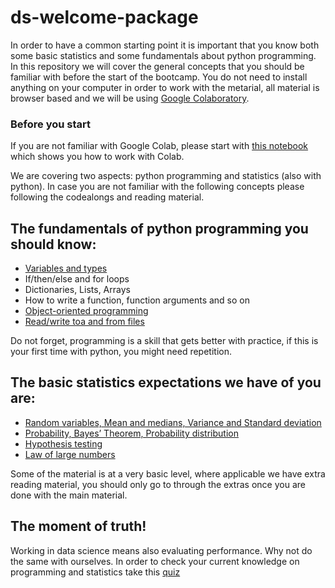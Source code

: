 # ds-welcome-package
In order to have a common starting point it is important that you know both some basic statistics and some fundamentals about python programming. In this repository we will cover the general concepts that you should be familiar with before the start of the bootcamp. You do not need to install anything on your computer in order to work with the metarial, all material is browser based and we will be using [Google Colaboratory](https://colab.research.google.com/).

### Before you start

If you are not familiar with Google Colab, please start with [this notebook](Intro_to_Colab.ipynb) which shows you how to work with Colab.

We are covering two aspects: python programming and statistics (also with python). In case you are not familiar with the following concepts please following the codealongs and reading material.

## The fundamentals of python programming you should know:
- [Variables and types](programming/1_Python_Variables_Types.ipynb)
- If/then/else and for loops
- Dictionaries, Lists, Arrays
- How to write a function, function arguments and so on
- [Object-oriented programming](programming/5_Intro_to_OOP.ipynb)
- [Read/write toa and from files](programming/6_Read_Write_Files.ipynb)
  
Do not forget, programming is a skill that gets better with practice, if this is your first time with python, you might need repetition.

## The basic statistics expectations we have of you are:
- [Random variables, Mean and medians, Variance and Standard deviation](statistics/1-Random-variables-Mean-Median-Variance.ipynb)
- [Probability, Bayes’ Theorem, Probability distribution](statistics/2-Probability.ipynb)
- [Hypothesis testing](statistics/3-Hypothesis-testing.ipynb) 
- [Law of large numbers](statistics/4-Law-of-large-Numbers.ipynb)

Some of the material is at a very basic level, where applicable we have extra reading material, you should only go to through the extras once you are done with the main material.


## The moment of truth!

Working in data science means also evaluating performance. Why not do the same with ourselves.
In order to check your current knowledge on programming and statistics take this [quiz](https://docs.google.com/forms/u/1/d/19KeSS1jeObxPB2-XhGBnbyg9wyb-aNaqIeBmhADVCd0/edit)
